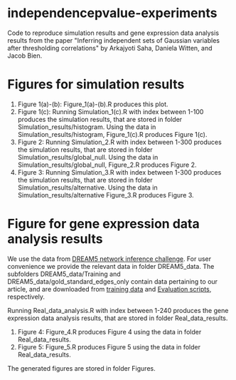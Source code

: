# independencepvalue-experiments

Code to reproduce simulation results and gene expression data analysis results from the paper "Inferring independent sets of Gaussian variables after thresholding correlations" by Arkajyoti Saha, Daniela Witten, and Jacob Bien. 

# Figures for simulation results

1. Figure 1(a)-(b): Figure_1(a)-(b).R produces this plot.
2. Figure 1(c): Running Simulation_1(c).R with index between 1-100 produces the simulation results, that are stored in folder Simulation_results/histogram. Using the data in Simulation_results/histogram, Figure_1(c).R produces Figure 1(c).
3. Figure 2: Running Simulation_2.R with index between 1-300 produces the simulation results, that are stored in folder Simulation_results/global_null. Using the data in Simulation_results/global_null, Figure_2.R produces Figure 2.
4. Figure 3: Running Simulation_3.R with index between 1-300 produces the simulation results, that are stored in folder Simulation_results/alternative. Using the data in Simulation_results/alternative Figure_3.R produces Figure 3.

# Figure for gene expression data analysis results
We use the data from [DREAM5 network inference challenge](https://www.synapse.org/#!Synapse:syn2787209/wiki/70354). For user convenience we provide the relevant data in folder DREAM5_data. The subfolders DREAM5_data/Training and DREAM5_data/gold_standard_edges_only contain data pertaining to our article, and are downloaded from [training data](https://www.synapse.org/#!Synapse:syn2787212) and [Evaluation scripts](https://www.synapse.org/#!Synapse:syn2787219), respectively.

Running Real_data_analysis.R with index between 1-240 produces the gene expression data analysis results, that are stored in folder Real_data_results. 

1. Figure 4: Figure_4.R produces Figure 4 using the data in folder Real_data_results. 
2. Figure 5: Figure_5.R produces Figure 5 using the data in folder Real_data_results.

The generated figures are stored in folder Figures. 
